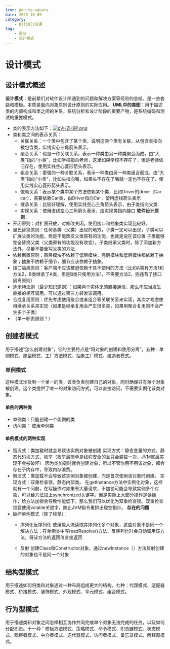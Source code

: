```yaml
---
icon: pen-to-square
date: 2025-10-09
category:
    - BiliBli网课
tag:
    - 黑马
    - 设计模式
---
```

# 设计模式
## 设计模式概述
**设计模式**：是前辈们对软件设计所遇到的问题和解决方案等经验的总结。是一些套路和模板。本质是面向对象原则设计原则的实际应用。
**UML中的类图**：用于描述类的内部构成和类之间的关系，系统分析和设计阶段的重要产物，是系统编码和测试的重要模式。
- 类的表示方法如下：[![pVHZH9P.png](https://s21.ax1x.com/2025/10/09/pVHZH9P.png)](https://imgchr.com/i/pVHZH9P)
- 类和类之间的表示关系：
    - 关联关系：一个类中包含了某个类，说明这两个类有关联，从包含类指向被包含类，实线实心三角箭头表示。
    - 聚合关系：也是一种关联关系，表示一种类由另一种类聚合而成，由“大类”指向“小类”，比如学校指向老师，这里如果学校不存在了，但是老师依旧存在，使用实线空心菱形箭头表示。
    - 组合关系：更强的一种关联关系，表示一种类由另一种类组合而成，由“大类”指向“小类”，比如头指向嘴，如果头不存在了嘴就一定也不存在了，使用实线实心菱形箭头表示。
    - 依赖关系：表示某个类中某个方法依赖某个类，比如Driver的drive（Car car），需要依赖Car类，由Driver指向Car，使用虚线箭头表示
    - 继承关系：比较好理解，使用实线空心三角箭头表示，由子类指向父类
    - 实现关系：使用虚线空心三角箭头表示，由实现类指向接口
**软件设计原则**：
- 开闭原则：对扩展开放，对修改关闭。使用接口和抽象类实现比较好。
- 里氏替换原则：任何基类（父类）出现的地方，子类一定可以出现，子类可以扩展父类的功能，但是不能改变父类原有的功能，也就是说在该位置 子类能够完全替换父类（父类原有的功能没有改变）。子类继承父类时，除了添加新方法外，尽量不要重写父类的方法.
- 依赖倒置原则：高层模块不依赖于低层模块，高层模块和低层模块都依赖于抽象；抽象不依赖于细节，细节应该依赖于抽象。
- 接口隔离原则：客户端不应该被迫依赖于其不使用的方法（比如A类有方法1和方法2，B类继承了A类，但是B类只使用方法1，不需要方法2，则违背了接口隔离原则）
- 迪米特法则（最少知识原则）：如果两个实体无须直接通信，那么不应当发生直接的相互调用，可以通过第三方转发该调用。
- 合成复用原则：优先考虑使用聚合或者组合等关联关系来实现，其次才考虑使用继承关系来实现（如果是继承复用会产生很多类，如果用聚合复用则不会产生多个子类）
- （单一职责原则？）

## 创建者模式
用于描述“怎么创建对象”，它的主要特点是“将对象的创建和使用分离”。五种：单例模式、原型模式、工厂方法模式、抽象工厂模式、建造者模式。
### 单例模式
这种模式涉及到一个单一的类，该类负责创建自己的对象，同时确保只有单个对象被创建。这个类提供了唯一的对象访问方式，可以直接访问，不需要实例化该类对象。
#### 单例的两种类
- 单例类：只能创建一个实例的类
- 访问类： 使用单例类
#### 单例模式的两种实现
- 饿汉式：类加载时就会导致该实例对象被创建
实现方式：静态变量的方式、静态代码块方式、枚举（枚举最简单是线程安全的且只会装载一次，JVM底层实现不会被破坏）
因为类加载时就会创建对象，所以不管你用不用该对象，都会存在于内存中，导致内存浪费。
- 懒汉式：类加载不会导致该实例对象被创建，而是首次使用该对象时创建。
实现方式：双重检查锁，静态内部类。
在getInstance方法中实例化对象，这样就有一个问题，在写操作时如果有大量请求，不加锁可能会导致实例多个对象，可以给方法加上synchronized关键字。但是实际上大部分操作是读操作，给方法加锁会导致性能低下，那么我们可以优化为双重检查锁。双重检查锁要使用volatile关键字，防止JVM指令重排出现空指针。
**存在的问题**
- 破坏单例模式（除了枚举）：
    - 序列化反序列化
    使用输入流读取并序列化多个对象，这些对象不是同一个
    解决方法：在单例类中写readResolve()方法，反序列化时会自动调用该方法，将该方法的返回值直接返回

    - 反射
    创建Class和Constructor对象，通过newInstance（）方法反射创建的对象也不是同一个对象
## 结构型模式
用于描述如何将类和对象通过一种布局组成更大的结构。七种：代理模式、适配器模式、桥接模式、装饰模式、外观模式、享元模式、组合模式。

## 行为型模式
用于描述类和对象之间怎样相互协作共同完成单个对象无法完成的任务，以及如何分配职责。十一种：模板方法模式、策略模式、命令模式、职责链模式、状态模式、观察者模式、中介者模式、迭代器模式、访问者模式、备忘录模式、解释器模式。